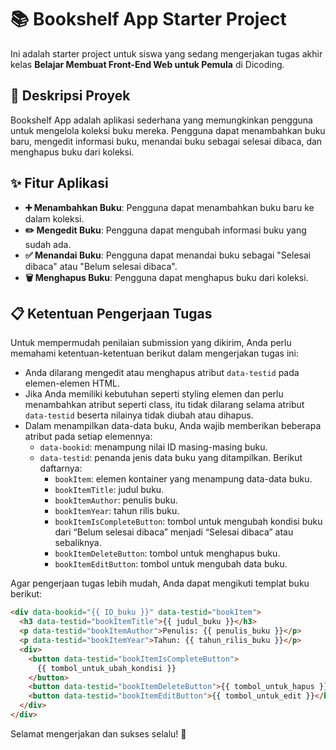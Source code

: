 # 📚 Bookshelf App Starter Project

Ini adalah starter project untuk siswa yang sedang mengerjakan tugas akhir kelas **Belajar Membuat Front-End Web untuk Pemula** di Dicoding.

## 📖 Deskripsi Proyek

Bookshelf App adalah aplikasi sederhana yang memungkinkan pengguna untuk mengelola koleksi buku mereka. Pengguna dapat menambahkan buku baru, mengedit informasi buku, menandai buku sebagai selesai dibaca, dan menghapus buku dari koleksi.

## ✨ Fitur Aplikasi

- **➕ Menambahkan Buku**: Pengguna dapat menambahkan buku baru ke dalam koleksi.
- **✏️ Mengedit Buku**: Pengguna dapat mengubah informasi buku yang sudah ada.
- **✅ Menandai Buku**: Pengguna dapat menandai buku sebagai "Selesai dibaca" atau "Belum selesai dibaca".
- **🗑️ Menghapus Buku**: Pengguna dapat menghapus buku dari koleksi.

## 📋 Ketentuan Pengerjaan Tugas

Untuk mempermudah penilaian submission yang dikirim, Anda perlu memahami ketentuan-ketentuan berikut dalam mengerjakan tugas ini:

- Anda dilarang mengedit atau menghapus atribut `data-testid` pada elemen-elemen HTML.
- Jika Anda memiliki kebutuhan seperti styling elemen dan perlu menambahkan atribut seperti class, itu tidak dilarang selama atribut `data-testid` beserta nilainya tidak diubah atau dihapus.
- Dalam menampilkan data-data buku, Anda wajib memberikan beberapa atribut pada setiap elemennya:
  - `data-bookid`: menampung nilai ID masing-masing buku.
  - `data-testid`: penanda jenis data buku yang ditampilkan. Berikut daftarnya:
    - `bookItem`: elemen kontainer yang menampung data-data buku.
    - `bookItemTitle`: judul buku.
    - `bookItemAuthor`: penulis buku.
    - `bookItemYear`: tahun rilis buku.
    - `bookItemIsCompleteButton`: tombol untuk mengubah kondisi buku dari “Belum selesai dibaca” menjadi “Selesai dibaca” atau sebaliknya.
    - `bookItemDeleteButton`: tombol untuk menghapus buku.
    - `bookItemEditButton`: tombol untuk mengubah data buku.

Agar pengerjaan tugas lebih mudah, Anda dapat mengikuti templat buku berikut:

```html
<div data-bookid="{{ ID_buku }}" data-testid="bookItem">
  <h3 data-testid="bookItemTitle">{{ judul_buku }}</h3>
  <p data-testid="bookItemAuthor">Penulis: {{ penulis_buku }}</p>
  <p data-testid="bookItemYear">Tahun: {{ tahun_rilis_buku }}</p>
  <div>
    <button data-testid="bookItemIsCompleteButton">
      {{ tombol_untuk_ubah_kondisi }}
    </button>
    <button data-testid="bookItemDeleteButton">{{ tombol_untuk_hapus }}</button>
    <button data-testid="bookItemEditButton">{{ tombol_untuk_edit }}</button>
  </div>
</div>
```

Selamat mengerjakan dan sukses selalu! 🚀
